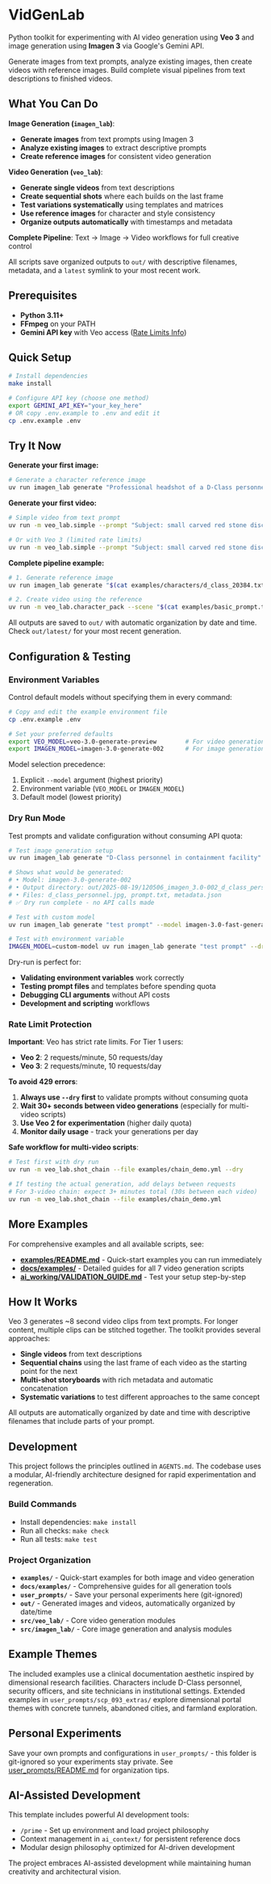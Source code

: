 # VidGenLab

Python toolkit for experimenting with AI video generation using **Veo 3** and image generation using **Imagen 3** via Google's Gemini API.

Generate images from text prompts, analyze existing images, then create videos with reference images. Build complete visual pipelines from text descriptions to finished videos.

## What You Can Do

**Image Generation (`imagen_lab`)**:
- **Generate images** from text prompts using Imagen 3
- **Analyze existing images** to extract descriptive prompts
- **Create reference images** for consistent video generation

**Video Generation (`veo_lab`)**:
- **Generate single videos** from text descriptions  
- **Create sequential shots** where each builds on the last frame
- **Test variations systematically** using templates and matrices
- **Use reference images** for character and style consistency
- **Organize outputs automatically** with timestamps and metadata

**Complete Pipeline**: Text → Image → Video workflows for full creative control

All scripts save organized outputs to `out/` with descriptive filenames, metadata, and a `latest` symlink to your most recent work.

## Prerequisites

- **Python 3.11+**
- **FFmpeg** on your PATH  
- **Gemini API key** with Veo access ([Rate Limits Info](https://ai.google.dev/gemini-api/docs/rate-limits))

## Quick Setup

```bash
# Install dependencies
make install

# Configure API key (choose one method)
export GEMINI_API_KEY="your_key_here"
# OR copy .env.example to .env and edit it
cp .env.example .env
```

## Try It Now

**Generate your first image:**
```bash
# Generate a character reference image
uv run imagen_lab generate "Professional headshot of a D-Class personnel in orange jumpsuit, institutional lighting, clinical documentation style"
```

**Generate your first video:**
```bash
# Simple video from text prompt
uv run -m veo_lab.simple --prompt "Subject: small carved red stone disc lying flat on mirror surface, Action: hand reaches down to pick it up, Style: clinical documentation with building tension"

# Or with Veo 3 (limited rate limits)
uv run -m veo_lab.simple --prompt "Subject: small carved red stone disc lying flat on mirror surface, Action: hand reaches down to pick it up, Style: clinical documentation with building tension" --model veo-3.0-generate-preview
```

**Complete pipeline example:**
```bash
# 1. Generate reference image
uv run imagen_lab generate "$(cat examples/characters/d_class_20384.txt)" --output examples/characters/generated/d_class_20384 --name d_class_20384

# 2. Create video using the reference  
uv run -m veo_lab.character_pack --scene "$(cat examples/basic_prompt.txt)" --ref-dir examples/characters/generated/
```

All outputs are saved to `out/` with automatic organization by date and time. Check `out/latest/` for your most recent generation.

## Configuration & Testing

### Environment Variables

Control default models without specifying them in every command:

```bash
# Copy and edit the example environment file
cp .env.example .env

# Set your preferred defaults
export VEO_MODEL=veo-3.0-generate-preview        # For video generation
export IMAGEN_MODEL=imagen-3.0-generate-002      # For image generation  
```

Model selection precedence:
1. Explicit `--model` argument (highest priority)
2. Environment variable (`VEO_MODEL` or `IMAGEN_MODEL`) 
3. Default model (lowest priority)

### Dry Run Mode

Test prompts and validate configuration without consuming API quota:

```bash
# Test image generation setup
uv run imagen_lab generate "D-Class personnel in containment facility" --dry

# Shows what would be generated:
# • Model: imagen-3.0-generate-002
# • Output directory: out/2025-08-19/120506_imagen_3.0-002_d_class_personnel  
# • Files: d_class_personnel.jpg, prompt.txt, metadata.json
# ✅ Dry run complete - no API calls made

# Test with custom model
uv run imagen_lab generate "test prompt" --model imagen-3.0-fast-generate-001 --dry

# Test with environment variable  
IMAGEN_MODEL=custom-model uv run imagen_lab generate "test prompt" --dry
```

Dry-run is perfect for:
- **Validating environment variables** work correctly
- **Testing prompt files** and templates before spending quota  
- **Debugging CLI arguments** without API costs
- **Development and scripting** workflows

### Rate Limit Protection

**Important**: Veo has strict rate limits. For Tier 1 users:
- **Veo 2**: 2 requests/minute, 50 requests/day
- **Veo 3**: 2 requests/minute, 10 requests/day

**To avoid 429 errors**:
1. **Always use `--dry` first** to validate prompts without consuming quota
2. **Wait 30+ seconds between video generations** (especially for multi-video scripts)
3. **Use Veo 2 for experimentation** (higher daily quota)
4. **Monitor daily usage** - track your generations per day

**Safe workflow for multi-video scripts**:
```bash
# Test first with dry run
uv run -m veo_lab.shot_chain --file examples/chain_demo.yml --dry

# If testing the actual generation, add delays between requests
# For 3-video chain: expect 3+ minutes total (30s between each video)
uv run -m veo_lab.shot_chain --file examples/chain_demo.yml
```

## More Examples

For comprehensive examples and all available scripts, see:

- **[examples/README.md](examples/README.md)** - Quick-start examples you can run immediately
- **[docs/examples/](docs/examples/)** - Detailed guides for all 7 video generation scripts  
- **[ai_working/VALIDATION_GUIDE.md](ai_working/VALIDATION_GUIDE.md)** - Test your setup step-by-step

## How It Works

Veo 3 generates ~8 second video clips from text prompts. For longer content, multiple clips can be stitched together. The toolkit provides several approaches:

- **Single videos** from text descriptions
- **Sequential chains** using the last frame of each video as the starting point for the next
- **Multi-shot storyboards** with rich metadata and automatic concatenation
- **Systematic variations** to test different approaches to the same concept

All outputs are automatically organized by date and time with descriptive filenames that include parts of your prompt.

## Development

This project follows the principles outlined in `AGENTS.md`. The codebase uses a modular, AI-friendly architecture designed for rapid experimentation and regeneration.

### Build Commands

- Install dependencies: `make install`
- Run all checks: `make check`
- Run all tests: `make test`

### Project Organization

- **`examples/`** - Quick-start examples for both image and video generation
- **`docs/examples/`** - Comprehensive guides for all generation tools
- **`user_prompts/`** - Save your personal experiments here (git-ignored)  
- **`out/`** - Generated images and videos, automatically organized by date/time
- **`src/veo_lab/`** - Core video generation modules
- **`src/imagen_lab/`** - Core image generation and analysis modules

## Example Themes

The included examples use a clinical documentation aesthetic inspired by dimensional research facilities. Characters include D-Class personnel, security officers, and site technicians in institutional settings. Extended examples in `user_prompts/scp_093_extras/` explore dimensional portal themes with concrete tunnels, abandoned cities, and farmland exploration.

## Personal Experiments

Save your own prompts and configurations in `user_prompts/` - this folder is git-ignored so your experiments stay private. See [user_prompts/README.md](user_prompts/README.md) for organization tips.

## AI-Assisted Development

This template includes powerful AI development tools:

- `/prime` - Set up environment and load project philosophy
- Context management in `ai_context/` for persistent reference docs
- Modular design philosophy optimized for AI-driven development

The project embraces AI-assisted development while maintaining human creativity and architectural vision.